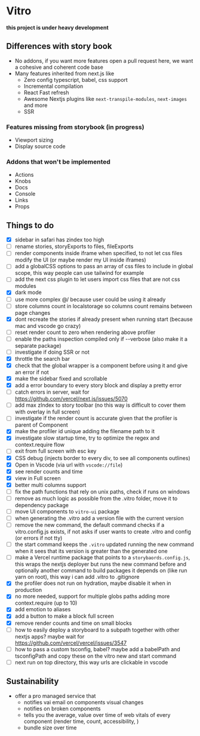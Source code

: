 # Vitro

**this project is under heavy development**

## Differences with story book

-   No addons, if you want more features open a pull request here, we want a cohesive and coherent code base
-   Many features inherited from next.js like
    -   Zero config typescript, babel, css support
    -   Incremental compilation
    -   React Fast refresh
    -   Awesome Nextjs plugins like `next-transpile-modules`, `next-images` and more
    -   SSR

### Features missing from storybook (in progress)

-   Viewport sizing
-   Display source code

### Addons that won't be implemented

-   Actions
-   Knobs
-   Docs
-   Console
-   Links
-   Props

## Things to do

-   [X] sidebar in safari has zindex too high
-   [ ] rename stories, storyExports to files, fileExports
-   [ ] render components inside iframe when specified, to not let css files modify the UI (or maybe render my UI inside iframes)
-   [ ] add a globalCSS options to pass an array of css files to include in global scope, this way people can use tailwind for example
-   [ ] add the next css plugin to let users import css files that are not css modules
-   [X] dark mode
-   [ ] use more complex @/ because user could be using it already
-   [ ] store columns count in localstorage so columns count remains between page changes
-   [X] dont recreate the stories if already present when running start (because mac and vscode go crazy)
-   [ ] reset render count to zero when rendering above profiler
-   [ ] enable the paths inspection compiled only if --verbose (also make it a separate package)
-   [ ] investigate if doing SSR or not
-   [X] throttle the search bar
-   [X] check that the global wrapper is a component before using it and give an error if not
-   [X] make the sidebar fixed and scrollable
-   [X] add a error boundary to every story block and display a pretty error
-   [ ] catch errors in server, wait for https://github.com/vercel/next.js/issues/5070
-   [ ] add max zIndex to story toolbar (no this way is difficult to cover them with overlay in full screen)
-   [ ] investigate if the render count is accurate given that the profiler is parent of Component
-   [X] make the profiler id unique adding the filename path to it
-   [X] investigate slow startup time, try to optimize the regex and context.require flow
-   [ ] exit from full screen with esc key
-   [X] CSS debug (injects border to every div, to see all components outlines)
-   [X] Open in Vscode (via url with `vscode://file`)
-   [X] see render counts and time
-   [X] view in Full screen
-   [X] better multi columns support
-   [ ] fix the path functions that rely on unix paths, check if runs on windows
-   [ ] remove as much logic as possible from the .vitro folder, move it to dependency package
-   [ ] move UI components to `vitro-ui` package
-   [ ] when generating the .vitro add a version file with the current version
-   [ ] remove the new command, the default command checks if a vitro.config.js exists, if not asks if user wants to create .vitro and config (or errors if not tty)
-   [ ] the start command keeps the `.vitro` updated running the new command when it sees that its version is greater than the generated one
-   [ ] make a Vercel runtime package that points to a `storybaords.config.js`, this wraps the nextjs deployer but runs the new command before and optionally another command to build packages it depends on (like run yarn on root), this way i can add .vitro to .gitignore
-   [X] the profiler does not run on hydration, maybe disable it when in production
-   [X] no more needed, support for multiple globs paths adding more context.require (up to 10)
-   [X] add emotion to aliases
-   [X] add a button to make a block full screen
-   [X] remove render counts and time on small blocks
-   [ ] how to easily deploy a storyboard to a subpath together with other nextjs apps? maybe wait for https://github.com/vercel/vercel/issues/3547
-   [ ] how to pass a custom tsconfig, babel? maybe add a babelPath and tsconfigPath and copy these on the vitro new and start command
-   [ ] next run on top directory, this way urls are clickable in vscode

## Sustainability

-   offer a pro managed service that
    -   notifies vai email on components visual changes
    -   notifies on broken components
    -   tells you the average, value over time of web vitals of every component (render time, count, accessibility, )
    -   bundle size over time
